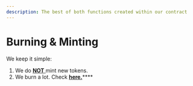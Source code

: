 ```yaml
---
description: The best of both functions created within our contract
---
```


# Burning & Minting

We keep it simple:

1. We do [**NOT** ](../../../../products/the-kuku-token/minting-policy.md)mint new tokens.
2. We burn a lot. Check [**here.**](../../../../products/the-kuku-token/burning-policy.md)****
